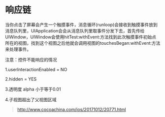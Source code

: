 # 响应链

当你点击了屏幕会产生一个触摸事件，消息循环(runloop)会接收到触摸事件放到消息队列里，UIApplication会会从消息队列里取事件分发下去，首先传给UIWindow，UIWindow会使用hitTest:withEvent:方法找到此次触摸事件初始点所在的视图，找到这个视图之后他就会调用视图的touchesBegan:withEvent:方法来处理事件。

注意：控件不能响应的情况

1.userInteractionEnabled = NO

2.hidden = YES

3.透明度 alpha 小于等于0.01

4.子视图超出了父视图区域


>http://www.cocoachina.com/ios/20171012/20771.html